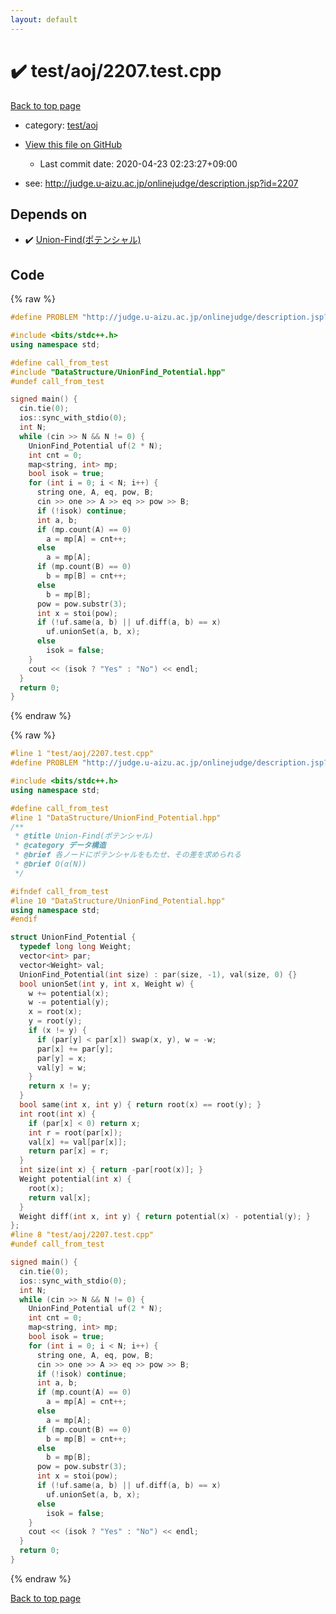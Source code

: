 ```yaml
---
layout: default
---
```


<!-- mathjax config similar to math.stackexchange -->
<script type="text/javascript" async
  src="https://cdnjs.cloudflare.com/ajax/libs/mathjax/2.7.5/MathJax.js?config=TeX-MML-AM_CHTML">
</script>
<script type="text/x-mathjax-config">
  MathJax.Hub.Config({
    TeX: { equationNumbers: { autoNumber: "AMS" }},
    tex2jax: {
      inlineMath: [ ['$','$'] ],
      processEscapes: true
    },
    "HTML-CSS": { matchFontHeight: false },
    displayAlign: "left",
    displayIndent: "2em"
  });
</script>

<script type="text/javascript" src="https://cdnjs.cloudflare.com/ajax/libs/jquery/3.4.1/jquery.min.js"></script>
<script src="https://cdn.jsdelivr.net/npm/jquery-balloon-js@1.1.2/jquery.balloon.min.js" integrity="sha256-ZEYs9VrgAeNuPvs15E39OsyOJaIkXEEt10fzxJ20+2I=" crossorigin="anonymous"></script>
<script type="text/javascript" src="../../../assets/js/copy-button.js"></script>
<link rel="stylesheet" href="../../../assets/css/copy-button.css" />


# :heavy_check_mark: test/aoj/2207.test.cpp

<a href="../../../index.html">Back to top page</a>

* category: <a href="../../../index.html#0d0c91c0cca30af9c1c9faef0cf04aa9">test/aoj</a>
* <a href="{{ site.github.repository_url }}/blob/master/test/aoj/2207.test.cpp">View this file on GitHub</a>
    - Last commit date: 2020-04-23 02:23:27+09:00


* see: <a href="http://judge.u-aizu.ac.jp/onlinejudge/description.jsp?id=2207">http://judge.u-aizu.ac.jp/onlinejudge/description.jsp?id=2207</a>


## Depends on

* :heavy_check_mark: <a href="../../../library/DataStructure/UnionFind_Potential.hpp.html">Union-Find(ポテンシャル)</a>


## Code

<a id="unbundled"></a>
{% raw %}
```cpp
#define PROBLEM "http://judge.u-aizu.ac.jp/onlinejudge/description.jsp?id=2207"

#include <bits/stdc++.h>
using namespace std;

#define call_from_test
#include "DataStructure/UnionFind_Potential.hpp"
#undef call_from_test

signed main() {
  cin.tie(0);
  ios::sync_with_stdio(0);
  int N;
  while (cin >> N && N != 0) {
    UnionFind_Potential uf(2 * N);
    int cnt = 0;
    map<string, int> mp;
    bool isok = true;
    for (int i = 0; i < N; i++) {
      string one, A, eq, pow, B;
      cin >> one >> A >> eq >> pow >> B;
      if (!isok) continue;
      int a, b;
      if (mp.count(A) == 0)
        a = mp[A] = cnt++;
      else
        a = mp[A];
      if (mp.count(B) == 0)
        b = mp[B] = cnt++;
      else
        b = mp[B];
      pow = pow.substr(3);
      int x = stoi(pow);
      if (!uf.same(a, b) || uf.diff(a, b) == x)
        uf.unionSet(a, b, x);
      else
        isok = false;
    }
    cout << (isok ? "Yes" : "No") << endl;
  }
  return 0;
}
```
{% endraw %}

<a id="bundled"></a>
{% raw %}
```cpp
#line 1 "test/aoj/2207.test.cpp"
#define PROBLEM "http://judge.u-aizu.ac.jp/onlinejudge/description.jsp?id=2207"

#include <bits/stdc++.h>
using namespace std;

#define call_from_test
#line 1 "DataStructure/UnionFind_Potential.hpp"
/**
 * @title Union-Find(ポテンシャル)
 * @category データ構造
 * @brief 各ノードにポテンシャルをもたせ、その差を求められる
 * @brief O(α(N))
 */

#ifndef call_from_test
#line 10 "DataStructure/UnionFind_Potential.hpp"
using namespace std;
#endif

struct UnionFind_Potential {
  typedef long long Weight;
  vector<int> par;
  vector<Weight> val;
  UnionFind_Potential(int size) : par(size, -1), val(size, 0) {}
  bool unionSet(int y, int x, Weight w) {
    w += potential(x);
    w -= potential(y);
    x = root(x);
    y = root(y);
    if (x != y) {
      if (par[y] < par[x]) swap(x, y), w = -w;
      par[x] += par[y];
      par[y] = x;
      val[y] = w;
    }
    return x != y;
  }
  bool same(int x, int y) { return root(x) == root(y); }
  int root(int x) {
    if (par[x] < 0) return x;
    int r = root(par[x]);
    val[x] += val[par[x]];
    return par[x] = r;
  }
  int size(int x) { return -par[root(x)]; }
  Weight potential(int x) {
    root(x);
    return val[x];
  }
  Weight diff(int x, int y) { return potential(x) - potential(y); }
};
#line 8 "test/aoj/2207.test.cpp"
#undef call_from_test

signed main() {
  cin.tie(0);
  ios::sync_with_stdio(0);
  int N;
  while (cin >> N && N != 0) {
    UnionFind_Potential uf(2 * N);
    int cnt = 0;
    map<string, int> mp;
    bool isok = true;
    for (int i = 0; i < N; i++) {
      string one, A, eq, pow, B;
      cin >> one >> A >> eq >> pow >> B;
      if (!isok) continue;
      int a, b;
      if (mp.count(A) == 0)
        a = mp[A] = cnt++;
      else
        a = mp[A];
      if (mp.count(B) == 0)
        b = mp[B] = cnt++;
      else
        b = mp[B];
      pow = pow.substr(3);
      int x = stoi(pow);
      if (!uf.same(a, b) || uf.diff(a, b) == x)
        uf.unionSet(a, b, x);
      else
        isok = false;
    }
    cout << (isok ? "Yes" : "No") << endl;
  }
  return 0;
}

```
{% endraw %}

<a href="../../../index.html">Back to top page</a>

